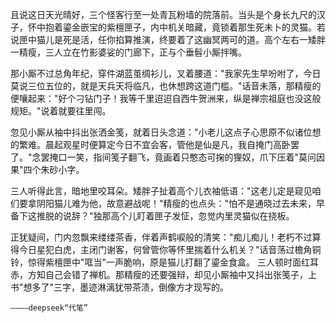 且说这日天光晴好，三个怪客行至一处青瓦粉墙的院落前。当头是个身长九尺的汉子，怀中抱着鎏金嵌宝的紫檀匣子，内中机关暗藏，竟锁着那生死未卜的灵猫。若说匣中猫儿是死是活，任你掐算推演，终要着了这幽冥两可的道。高个左右一矮胖一精瘦，三人立在竹影婆娑的门廊下，正与个垂髫小厮拌嘴。

那小厮不过总角年纪，穿件湖蓝茧绸衫儿，叉着腰道："我家先生早吩咐了，今日莫说三位五位的，就是天兵天将临凡，也休想跨这道门槛。"话音未落，那精瘦的便嚷起来："好个刁钻门子！我等千里迢迢自西牛贺洲来，纵是禅宗祖庭也没这般规矩。"说着就要往里闯。

忽见小厮从袖中抖出张洒金笺，就着日头念道："小老儿这点子心思原不似诸位想的繁难。晨起观星时便算定今日不宜会客，管他是仙是凡，我自掩门高卧罢了。"念罢掩口一笑，指间笺子翻飞，竟画着只憨态可掬的狸奴，爪下压着"莫问因果"四个朱砂小字。

三人听得此言，暗地里咬耳朵。矮胖子扯着高个儿衣袖低语："这老儿定是窥见咱们要拿阴阳猫儿难为他，故意避战呢！"精瘦的也点头："怕不是通晓过去未来，早备下这推脱的说辞？"独那高个儿盯着匣子发怔，忽觉内里灵猫似在挠板。

正犹疑间，门内忽飘来缕缕茶香，伴着声鹤唳般的清笑："痴儿痴儿！老朽不过算得今日星犯白虎，主闭门谢客，何曾管你等怀里揣着什么机关？"话音荡过檐角铜铃，惊得紫檀匣中"哐当"一声脆响，原是猫儿打翻了鎏金食盒。
三人顿时面红耳赤，方知自己会错了禅机。那精瘦的还要强辩，却见小厮袖中又抖出张笺子，上书"想多了"三字，墨迹淋漓犹带茶渍，倒像方才现写的。

    ————deepseek“代笔”
